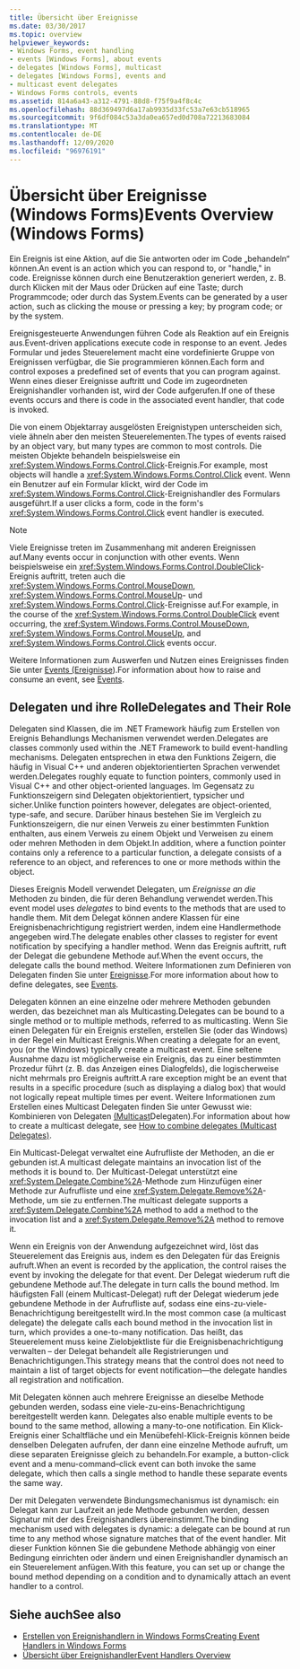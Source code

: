 ```yaml
---
title: Übersicht über Ereignisse
ms.date: 03/30/2017
ms.topic: overview
helpviewer_keywords:
- Windows Forms, event handling
- events [Windows Forms], about events
- delegates [Windows Forms], multicast
- delegates [Windows Forms], events and
- multicast event delegates
- Windows Forms controls, events
ms.assetid: 814a6a43-a312-4791-88d8-f75f9a4f8c4c
ms.openlocfilehash: 88d369497d6a17ab9935d33fc53a7e63cb518965
ms.sourcegitcommit: 9f6df084c53a3da0ea657ed0d708a72213683084
ms.translationtype: MT
ms.contentlocale: de-DE
ms.lasthandoff: 12/09/2020
ms.locfileid: "96976191"
---
```

# <a name="events-overview-windows-forms"></a><span data-ttu-id="e0325-102">Übersicht über Ereignisse (Windows Forms)</span><span class="sxs-lookup"><span data-stu-id="e0325-102">Events Overview (Windows Forms)</span></span>

<span data-ttu-id="e0325-103">Ein Ereignis ist eine Aktion, auf die Sie antworten oder im Code „behandeln“ können.</span><span class="sxs-lookup"><span data-stu-id="e0325-103">An event is an action which you can respond to, or "handle," in code.</span></span> <span data-ttu-id="e0325-104">Ereignisse können durch eine Benutzeraktion generiert werden, z. B. durch Klicken mit der Maus oder Drücken auf eine Taste; durch Programmcode; oder durch das System.</span><span class="sxs-lookup"><span data-stu-id="e0325-104">Events can be generated by a user action, such as clicking the mouse or pressing a key; by program code; or by the system.</span></span>

 <span data-ttu-id="e0325-105">Ereignisgesteuerte Anwendungen führen Code als Reaktion auf ein Ereignis aus.</span><span class="sxs-lookup"><span data-stu-id="e0325-105">Event-driven applications execute code in response to an event.</span></span> <span data-ttu-id="e0325-106">Jedes Formular und jedes Steuerelement macht eine vordefinierte Gruppe von Ereignissen verfügbar, die Sie programmieren können.</span><span class="sxs-lookup"><span data-stu-id="e0325-106">Each form and control exposes a predefined set of events that you can program against.</span></span> <span data-ttu-id="e0325-107">Wenn eines dieser Ereignisse auftritt und Code im zugeordneten Ereignishandler vorhanden ist, wird der Code aufgerufen.</span><span class="sxs-lookup"><span data-stu-id="e0325-107">If one of these events occurs and there is code in the associated event handler, that code is invoked.</span></span>

 <span data-ttu-id="e0325-108">Die von einem Objektarray ausgelösten Ereignistypen unterscheiden sich, viele ähneln aber den meisten Steuerelementen.</span><span class="sxs-lookup"><span data-stu-id="e0325-108">The types of events raised by an object vary, but many types are common to most controls.</span></span> <span data-ttu-id="e0325-109">Die meisten Objekte behandeln beispielsweise ein <xref:System.Windows.Forms.Control.Click>-Ereignis.</span><span class="sxs-lookup"><span data-stu-id="e0325-109">For example, most objects will handle a <xref:System.Windows.Forms.Control.Click> event.</span></span> <span data-ttu-id="e0325-110">Wenn ein Benutzer auf ein Formular klickt, wird der Code im <xref:System.Windows.Forms.Control.Click>-Ereignishandler des Formulars ausgeführt.</span><span class="sxs-lookup"><span data-stu-id="e0325-110">If a user clicks a form, code in the form's <xref:System.Windows.Forms.Control.Click> event handler is executed.</span></span>

> [!NOTE]
> <span data-ttu-id="e0325-111">Viele Ereignisse treten im Zusammenhang mit anderen Ereignissen auf.</span><span class="sxs-lookup"><span data-stu-id="e0325-111">Many events occur in conjunction with other events.</span></span> <span data-ttu-id="e0325-112">Wenn beispielsweise ein <xref:System.Windows.Forms.Control.DoubleClick>-Ereignis auftritt, treten auch die <xref:System.Windows.Forms.Control.MouseDown>, <xref:System.Windows.Forms.Control.MouseUp>- und <xref:System.Windows.Forms.Control.Click>-Ereignisse auf.</span><span class="sxs-lookup"><span data-stu-id="e0325-112">For example, in the course of the <xref:System.Windows.Forms.Control.DoubleClick> event occurring, the <xref:System.Windows.Forms.Control.MouseDown>, <xref:System.Windows.Forms.Control.MouseUp>, and <xref:System.Windows.Forms.Control.Click> events occur.</span></span>

 <span data-ttu-id="e0325-113">Weitere Informationen zum Auswerfen und Nutzen eines Ereignisses finden Sie unter [Events (Ereignisse](/dotnet/standard/events/index)).</span><span class="sxs-lookup"><span data-stu-id="e0325-113">For information about how to raise and consume an event, see [Events](/dotnet/standard/events/index).</span></span>

## <a name="delegates-and-their-role"></a><span data-ttu-id="e0325-114">Delegaten und ihre Rolle</span><span class="sxs-lookup"><span data-stu-id="e0325-114">Delegates and Their Role</span></span>

 <span data-ttu-id="e0325-115">Delegaten sind Klassen, die im .NET Framework häufig zum Erstellen von Ereignis Behandlungs Mechanismen verwendet werden.</span><span class="sxs-lookup"><span data-stu-id="e0325-115">Delegates are classes commonly used within the .NET Framework to build event-handling mechanisms.</span></span> <span data-ttu-id="e0325-116">Delegaten entsprechen in etwa den Funktions Zeigern, die häufig in Visual C++ und anderen objektorientierten Sprachen verwendet werden.</span><span class="sxs-lookup"><span data-stu-id="e0325-116">Delegates roughly equate to function pointers, commonly used in Visual C++ and other object-oriented languages.</span></span> <span data-ttu-id="e0325-117">Im Gegensatz zu Funktionszeigern sind Delegaten objektorientiert, typsicher und sicher.</span><span class="sxs-lookup"><span data-stu-id="e0325-117">Unlike function pointers however, delegates are object-oriented, type-safe, and secure.</span></span> <span data-ttu-id="e0325-118">Darüber hinaus bestehen Sie im Vergleich zu Funktionszeigern, die nur einen Verweis zu einer bestimmten Funktion enthalten, aus einem Verweis zu einem Objekt und Verweisen zu einem oder mehren Methoden in dem Objekt.</span><span class="sxs-lookup"><span data-stu-id="e0325-118">In addition, where a function pointer contains only a reference to a particular function, a delegate consists of a reference to an object, and references to one or more methods within the object.</span></span>

 <span data-ttu-id="e0325-119">Dieses Ereignis Modell verwendet Delegaten, um *Ereignisse an die* Methoden zu binden, die für deren Behandlung verwendet werden.</span><span class="sxs-lookup"><span data-stu-id="e0325-119">This event model uses *delegates* to bind events to the methods that are used to handle them.</span></span> <span data-ttu-id="e0325-120">Mit dem Delegat können andere Klassen für eine Ereignisbenachrichtigung registriert werden, indem eine Handlermethode angegeben wird.</span><span class="sxs-lookup"><span data-stu-id="e0325-120">The delegate enables other classes to register for event notification by specifying a handler method.</span></span> <span data-ttu-id="e0325-121">Wenn das Ereignis auftritt, ruft der Delegat die gebundene Methode auf.</span><span class="sxs-lookup"><span data-stu-id="e0325-121">When the event occurs, the delegate calls the bound method.</span></span> <span data-ttu-id="e0325-122">Weitere Informationen zum Definieren von Delegaten finden Sie unter [Ereignisse](/dotnet/standard/events/index).</span><span class="sxs-lookup"><span data-stu-id="e0325-122">For more information about how to define delegates, see [Events](/dotnet/standard/events/index).</span></span>

<span data-ttu-id="e0325-123">Delegaten können an eine einzelne oder mehrere Methoden gebunden werden, das bezeichnet man als Multicasting.</span><span class="sxs-lookup"><span data-stu-id="e0325-123">Delegates can be bound to a single method or to multiple methods, referred to as multicasting.</span></span> <span data-ttu-id="e0325-124">Wenn Sie einen Delegaten für ein Ereignis erstellen, erstellen Sie (oder das Windows) in der Regel ein Multicast Ereignis.</span><span class="sxs-lookup"><span data-stu-id="e0325-124">When creating a delegate for an event, you (or the Windows) typically create a multicast event.</span></span> <span data-ttu-id="e0325-125">Eine seltene Ausnahme dazu ist möglicherweise ein Ereignis, das zu einer bestimmten Prozedur führt (z. B. das Anzeigen eines Dialogfelds), die logischerweise nicht mehrmals pro Ereignis auftritt.</span><span class="sxs-lookup"><span data-stu-id="e0325-125">A rare exception might be an event that results in a specific procedure (such as displaying a dialog box) that would not logically repeat multiple times per event.</span></span> <span data-ttu-id="e0325-126">Weitere Informationen zum Erstellen eines Multicast Delegaten finden Sie unter Gewusst wie: Kombinieren von Delegaten [(Multicast](/dotnet/csharp/programming-guide/delegates/how-to-combine-delegates-multicast-delegates)Delegaten).</span><span class="sxs-lookup"><span data-stu-id="e0325-126">For information about how to create a multicast delegate, see [How to combine delegates (Multicast Delegates)](/dotnet/csharp/programming-guide/delegates/how-to-combine-delegates-multicast-delegates).</span></span>

 <span data-ttu-id="e0325-127">Ein Multicast-Delegat verwaltet eine Aufrufliste der Methoden, an die er gebunden ist.</span><span class="sxs-lookup"><span data-stu-id="e0325-127">A multicast delegate maintains an invocation list of the methods it is bound to.</span></span> <span data-ttu-id="e0325-128">Der Multicast-Delegat unterstützt eine <xref:System.Delegate.Combine%2A>-Methode zum Hinzufügen einer Methode zur Aufrufliste und eine <xref:System.Delegate.Remove%2A>-Methode, um sie zu entfernen.</span><span class="sxs-lookup"><span data-stu-id="e0325-128">The multicast delegate supports a <xref:System.Delegate.Combine%2A> method to add a method to the invocation list and a <xref:System.Delegate.Remove%2A> method to remove it.</span></span>

 <span data-ttu-id="e0325-129">Wenn ein Ereignis von der Anwendung aufgezeichnet wird, löst das Steuerelement das Ereignis aus, indem es den Delegaten für das Ereignis aufruft.</span><span class="sxs-lookup"><span data-stu-id="e0325-129">When an event is recorded by the application, the control raises the event by invoking the delegate for that event.</span></span> <span data-ttu-id="e0325-130">Der Delegat wiederum ruft die gebundene Methode auf.</span><span class="sxs-lookup"><span data-stu-id="e0325-130">The delegate in turn calls the bound method.</span></span> <span data-ttu-id="e0325-131">Im häufigsten Fall (einem Multicast-Delegat) ruft der Delegat wiederum jede gebundene Methode in der Aufrufliste auf, sodass eine eins-zu-viele-Benachrichtigung bereitgestellt wird.</span><span class="sxs-lookup"><span data-stu-id="e0325-131">In the most common case (a multicast delegate) the delegate calls each bound method in the invocation list in turn, which provides a one-to-many notification.</span></span> <span data-ttu-id="e0325-132">Das heißt, das Steuerelement muss keine Zielobjektliste für die Ereignisbenachrichtigung verwalten – der Delegat behandelt alle Registrierungen und Benachrichtigungen.</span><span class="sxs-lookup"><span data-stu-id="e0325-132">This strategy means that the control does not need to maintain a list of target objects for event notification—the delegate handles all registration and notification.</span></span>

 <span data-ttu-id="e0325-133">Mit Delegaten können auch mehrere Ereignisse an dieselbe Methode gebunden werden, sodass eine viele-zu-eins-Benachrichtigung bereitgestellt werden kann. </span><span class="sxs-lookup"><span data-stu-id="e0325-133">Delegates also enable multiple events to be bound to the same method, allowing a many-to-one notification.</span></span> <span data-ttu-id="e0325-134">Ein Klick-Ereignis einer Schaltfläche und ein Menübefehl-Klick-Ereignis können beide denselben Delegaten aufrufen, der dann eine einzelne Methode aufruft, um diese separaten Ereignisse gleich zu behandeln.</span><span class="sxs-lookup"><span data-stu-id="e0325-134">For example, a button-click event and a menu-command–click event can both invoke the same delegate, which then calls a single method to handle these separate events the same way.</span></span>

 <span data-ttu-id="e0325-135">Der mit Delegaten verwendete Bindungsmechanismus ist dynamisch: ein Delegat kann zur Laufzeit an jede Methode gebunden werden, dessen Signatur mit der des Ereignishandlers übereinstimmt.</span><span class="sxs-lookup"><span data-stu-id="e0325-135">The binding mechanism used with delegates is dynamic: a delegate can be bound at run time to any method whose signature matches that of the event handler.</span></span> <span data-ttu-id="e0325-136">Mit dieser Funktion können Sie die gebundene Methode abhängig von einer Bedingung einrichten oder ändern und einen Ereignishandler dynamisch an ein Steuerelement anfügen.</span><span class="sxs-lookup"><span data-stu-id="e0325-136">With this feature, you can set up or change the bound method depending on a condition and to dynamically attach an event handler to a control.</span></span>

## <a name="see-also"></a><span data-ttu-id="e0325-137">Siehe auch</span><span class="sxs-lookup"><span data-stu-id="e0325-137">See also</span></span>

- [<span data-ttu-id="e0325-138">Erstellen von Ereignishandlern in Windows Forms</span><span class="sxs-lookup"><span data-stu-id="e0325-138">Creating Event Handlers in Windows Forms</span></span>](creating-event-handlers-in-windows-forms.md)
- [<span data-ttu-id="e0325-139">Übersicht über Ereignishandler</span><span class="sxs-lookup"><span data-stu-id="e0325-139">Event Handlers Overview</span></span>](event-handlers-overview-windows-forms.md)
